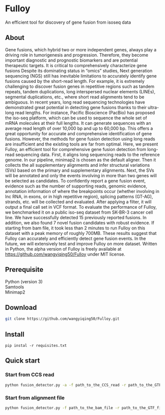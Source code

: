 # Fulloy
An efficient tool for discovery of gene fusion from isoseq data
## About
Gene fusions, which hybrid two or more independent genes, always play a driving role in tumorigenesis and progression. Therefore, they become important diagnostic and prognostic biomarkers and are potential therapeutic targets. It is critical to comprehensively characterize gene fusions Despite its dominating status in “omics” studies, Next generation sequencing (NGS) still has inevitable limitations to accurately identify gene fusions caused by the short-read length. For example, it is extremely challenging to discover fusion genes in repetitive regions such as tandem repeats, tandem duplications, long interspersed nuclear elements (LINEs), segmental duplications, etc., where short read alignments tend to be ambiguous.   In recent years, long read sequencing technologies have demonstrated great potential in detecting gene fusions thanks to their ultra-long read lengths. For instance, Pacific Bioscience (PacBio) has proposed the iso-seq platform, which can be used to sequence the whole set of mRNA molecules at their full lengths. It can generate sequences with an average read length of over 10,000 bp and up to 60,000 bp. This offers a great opportunity for accurate and comprehensive identification of gene fusions. However, the methods for gene fusion detection using long reads are insufficient and the existing tools are far from optimal. Here, we present Fulloy, an efficient tool for comprehensive gene fusion detection from long-read sequencing data. First, it aligns long sequencing reads to the reference genome. In our pipeline, minimap2 is chosen as the default aligner. Then it collects the all supplementary alignments and infer structural variations (SVs) based on the primary and supplementary alignments. Next, the SVs will be annotated and only the events involving in more than two genes will be selected as candidates. To confidently report a gene fusion event, evidence such as the number of supporting reads, genomic evidence, annotation information of where the breakpoints occur (whether involving in lnc RNA, in exons, or in high repetitive region), splicing patterns (GT-AG), strands, etc. will be collected and evaluated. After applying a filter, it will output a final call set in VCF format. To evaluate the performance of Fulloy, we benchmarked it on a public iso-seq dataset from SK-BR-3 cancer cell line. We have successfully detected 15 previously reported fusions. In addition, we also found 7 novel fusion candidates with robust evidence. If starting from bam file, it took less than 2 minutes to run Fulloy on this dataset with a peak memory of roughly 700MB. These results suggest that Fulloy can accurately and efficiently detect gene fusion events. In the future, we will extensively test and improve Fulloy on more dataset. Written in Python, the alpha version of Fulloy is freely available at https://github.com/wangyiqing50/Fulloy under MIT license. 
## Prerequisite
Python (version 3) <br>
Samtools <br>
Minimap2 <br>
## Download
```sh
git clone https://github.com/wangyiqing50/Fulloy.git
```
## Install
```
pip instal -r requisites.txt
```
## Quick start
### Start from CCS read
```sh
python fusion_detector.py -a -f path_to_the_CCS_read -r path_to_the_GTF_file -o output_folder
```
### Start from alignment file
```sh
python fusion_detector.py -f path_to_the_bam_file -r path_to_the_GTF_file -o output_folder 
```
